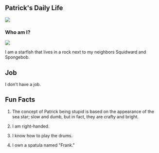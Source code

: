 
## Patrick's Daily Life

![](https://media.giphy.com/media/8WJw9kAG3wonu/giphy.gif)

### Who am I?

![](https://camo.githubusercontent.com/e2d7dff11270d2228d3e6f128b12fc82a9ed9d998882218d5b35837b26449b79/68747470733a2f2f7374617469632e77696b69612e6e6f636f6f6b69652e6e65742f73706f6e6765626f622f696d616765732f362f36302f4173646667686a6b6c2e706e672f7265766973696f6e2f6c61746573743f63623d3230323031303131313732313137)

I am a starfish that lives in a rock next to my neighbors Squidward and Spongebob. 

## Job

I don't have a job.

## Fun Facts

1. The concept of Patrick being stupid is based on the appearance of the sea star; slow and dumb, but in fact, they are crafty and bright.

2. I am right-handed.

3. I know how to play the drums.

4. I own a spatula named "Frank."



